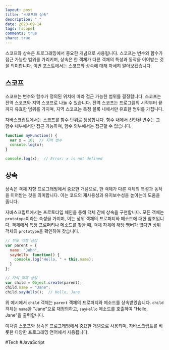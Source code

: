 ```yaml
---
layout: post
title: "스코프와 상속"
description: " "
date: 2023-09-14
tags: [scope]
comments: true
share: true
---
```


스코프와 상속은 프로그래밍에서 중요한 개념으로 사용됩니다. 스코프는 변수와 함수가 접근 가능한 범위를 가리키며, 상속은 한 객체가 다른 객체의 특성과 동작을 이어받는 것을 의미합니다. 이번 포스트에서는 스코프와 상속에 대해 자세히 알아보겠습니다.

## 스코프

스코프는 변수와 함수가 정의된 위치에 따라 접근 가능한 범위를 결정합니다. 스코프는 전역 스코프와 지역 스코프로 나눌 수 있습니다. 전역 스코프는 프로그램의 시작부터 끝까지 유효한 범위를 가지며, 지역 스코프는 특정 블록 내에서만 유효한 범위를 가집니다.

자바스크립트에서는 스코프를 함수 단위로 생성합니다. 함수 내에서 선언된 변수는 그 함수 내부에서만 접근 가능하며, 함수 외부에서는 접근할 수 없습니다. 

```javascript
function myFunction() {
  var x = 10;  // 지역 변수
  console.log(x);
}

console.log(x);  // Error: x is not defined
```

## 상속

상속은 객체 지향 프로그래밍에서 중요한 개념으로, 한 객체가 다른 객체의 특성과 동작을 이어받는 것을 의미합니다. 이는 코드의 재사용성과 유지보수성을 높이는데 도움을 줍니다.

자바스크립트에서는 프로토타입 체인을 통해 객체 간에 상속을 구현합니다. 모든 객체는 `prototype`이라는 속성을 가지며, 이는 상위 객체의 프로퍼티와 메소드에 대한 참조입니다. 객체에서 특정 프로퍼티나 메소드를 찾을 때, 객체 자체에 해당 맴버가 없다면 상위 객체의 `prototype`을 확인하여 찾습니다.

```javascript
// 부모 객체 생성
var parent = {
  name: "John",
  sayHello: function() {
    console.log("Hello, " + this.name);
  }
};

// 자식 객체 생성
var child = Object.create(parent);
child.name = "Jane";
child.sayHello();  // Hello, Jane
```

위 예시에서 `child` 객체는 `parent` 객체의 프로퍼티와 메소드를 상속받았습니다. `child` 객체는 `name`을 "Jane"으로 재정의하고, `sayHello` 메소드를 호출하여 "Hello, Jane"을 출력합니다.

이처럼 스코프와 상속은 프로그래밍에서 중요한 개념으로 사용되며, 자바스크립트를 비롯한 다양한 프로그래밍 언어에서 사용됩니다.

#Tech #JavaScript